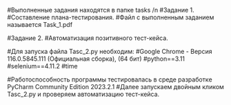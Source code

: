 #Выполненные задания находятся в папке tasks /n
#Задание 1.
#Составление плана-тестирования.
#Файл с выполненным заданием называется Task_1.pdf

#Задание 2.
#Автоматизация позитивного тест-кейса.

#Для запуска файла Tasc_2.py необходим:
#Google Chrome - Версия 116.0.5845.111 (Официальная сборка), (64 бит)
#python==3.11 
#selenium==4.11.2
#time

#Работоспособность программы тестировалась в среде разработке PyCharm Community Edition 2023.2.1
#Далее запускаем двойным кликом Tasc_2.py и проверяем автоматизацию тест-кейса.
